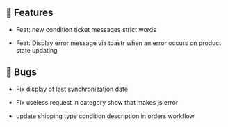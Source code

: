 ## 🚀 Features

- Feat: new condition ticket messages strict words

- Feat: Display error message via toastr when an error occurs on product state updating


## 🐛 Bugs

- Fix display of last synchronization date

- Fix useless request in category show that makes js error

- update shipping type condition description in orders workflow